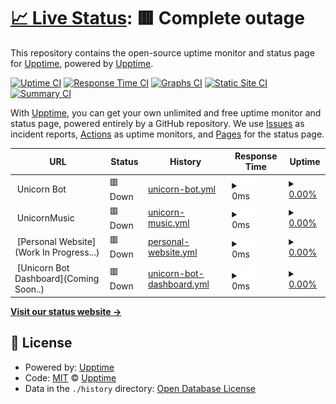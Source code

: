 # [📈 Live Status](https://UnicornUptime): <!--live status--> **🟥 Complete outage**

This repository contains the open-source uptime monitor and status page for [Upptime](https://upptime.js.org), powered by [Upptime](https://github.com/upptime/upptime).

[![Uptime CI](https://github.com/VisheshPS/UnicornUptime/workflows/Uptime%20CI/badge.svg)](https://github.com/VisheshPS/UnicornUptime/actions?query=workflow%3A%22Uptime+CI%22)
[![Response Time CI](https://github.com/VisheshPS/UnicornUptime/workflows/Response%20Time%20CI/badge.svg)](https://github.com/VisheshPS/UnicornUptime/actions?query=workflow%3A%22Response+Time+CI%22)
[![Graphs CI](https://github.com/VisheshPS/UnicornUptime/workflows/Graphs%20CI/badge.svg)](https://github.com/VisheshPS/UnicornUptime/actions?query=workflow%3A%22Graphs+CI%22)
[![Static Site CI](https://github.com/VisheshPS/UnicornUptime/workflows/Static%20Site%20CI/badge.svg)](https://github.com/VisheshPS/UnicornUptime/actions?query=workflow%3A%22Static+Site+CI%22)
[![Summary CI](https://github.com/VisheshPS/UnicornUptime/workflows/Summary%20CI/badge.svg)](https://github.com/VisheshPS/UnicornUptime/actions?query=workflow%3A%22Summary+CI%22)

With [Upptime](https://upptime.js.org), you can get your own unlimited and free uptime monitor and status page, powered entirely by a GitHub repository. We use [Issues](https://github.com/upptime/upptime/issues) as incident reports, [Actions](https://github.com/VisheshPS/UnicornUptime/actions) as uptime monitors, and [Pages](https://UnicornUptime) for the status page.

<!--start: status pages-->
<!-- This summary is generated by Upptime (https://github.com/upptime/upptime) -->
<!-- Do not edit this manually, your changes will be overwritten -->
<!-- prettier-ignore -->
| URL | Status | History | Response Time | Uptime |
| --- | ------ | ------- | ------------- | ------ |
| <img alt="" src="https://favicons.githubusercontent.com/null" height="13"> Unicorn Bot | 🟥 Down | [unicorn-bot.yml](https://github.com/VisheshPS/UnicornUptime/commits/HEAD/history/unicorn-bot.yml) | <details><summary><img alt="Response time graph" src="./graphs/unicorn-bot/response-time-week.png" height="20"> 0ms</summary><br><a href="https://VisheshPS.github.io/UnicornUptime/history/unicorn-bot"><img alt="Response time 161" src="https://img.shields.io/endpoint?url=https%3A%2F%2Fraw.githubusercontent.com%2FVisheshPS%2FUnicornUptime%2FHEAD%2Fapi%2Funicorn-bot%2Fresponse-time.json"></a><br><a href="https://VisheshPS.github.io/UnicornUptime/history/unicorn-bot"><img alt="24-hour response time 0" src="https://img.shields.io/endpoint?url=https%3A%2F%2Fraw.githubusercontent.com%2FVisheshPS%2FUnicornUptime%2FHEAD%2Fapi%2Funicorn-bot%2Fresponse-time-day.json"></a><br><a href="https://VisheshPS.github.io/UnicornUptime/history/unicorn-bot"><img alt="7-day response time 0" src="https://img.shields.io/endpoint?url=https%3A%2F%2Fraw.githubusercontent.com%2FVisheshPS%2FUnicornUptime%2FHEAD%2Fapi%2Funicorn-bot%2Fresponse-time-week.json"></a><br><a href="https://VisheshPS.github.io/UnicornUptime/history/unicorn-bot"><img alt="30-day response time 161" src="https://img.shields.io/endpoint?url=https%3A%2F%2Fraw.githubusercontent.com%2FVisheshPS%2FUnicornUptime%2FHEAD%2Fapi%2Funicorn-bot%2Fresponse-time-month.json"></a><br><a href="https://VisheshPS.github.io/UnicornUptime/history/unicorn-bot"><img alt="1-year response time 161" src="https://img.shields.io/endpoint?url=https%3A%2F%2Fraw.githubusercontent.com%2FVisheshPS%2FUnicornUptime%2FHEAD%2Fapi%2Funicorn-bot%2Fresponse-time-year.json"></a></details> | <details><summary><a href="https://VisheshPS.github.io/UnicornUptime/history/unicorn-bot">0.00%</a></summary><a href="https://VisheshPS.github.io/UnicornUptime/history/unicorn-bot"><img alt="All-time uptime 0.12%" src="https://img.shields.io/endpoint?url=https%3A%2F%2Fraw.githubusercontent.com%2FVisheshPS%2FUnicornUptime%2FHEAD%2Fapi%2Funicorn-bot%2Fuptime.json"></a><br><a href="https://VisheshPS.github.io/UnicornUptime/history/unicorn-bot"><img alt="24-hour uptime 0.00%" src="https://img.shields.io/endpoint?url=https%3A%2F%2Fraw.githubusercontent.com%2FVisheshPS%2FUnicornUptime%2FHEAD%2Fapi%2Funicorn-bot%2Fuptime-day.json"></a><br><a href="https://VisheshPS.github.io/UnicornUptime/history/unicorn-bot"><img alt="7-day uptime 0.00%" src="https://img.shields.io/endpoint?url=https%3A%2F%2Fraw.githubusercontent.com%2FVisheshPS%2FUnicornUptime%2FHEAD%2Fapi%2Funicorn-bot%2Fuptime-week.json"></a><br><a href="https://VisheshPS.github.io/UnicornUptime/history/unicorn-bot"><img alt="30-day uptime 0.12%" src="https://img.shields.io/endpoint?url=https%3A%2F%2Fraw.githubusercontent.com%2FVisheshPS%2FUnicornUptime%2FHEAD%2Fapi%2Funicorn-bot%2Fuptime-month.json"></a><br><a href="https://VisheshPS.github.io/UnicornUptime/history/unicorn-bot"><img alt="1-year uptime 0.12%" src="https://img.shields.io/endpoint?url=https%3A%2F%2Fraw.githubusercontent.com%2FVisheshPS%2FUnicornUptime%2FHEAD%2Fapi%2Funicorn-bot%2Fuptime-year.json"></a></details>
| <img alt="" src="https://favicons.githubusercontent.com/null" height="13"> UnicornMusic | 🟥 Down | [unicorn-music.yml](https://github.com/VisheshPS/UnicornUptime/commits/HEAD/history/unicorn-music.yml) | <details><summary><img alt="Response time graph" src="./graphs/unicorn-music/response-time-week.png" height="20"> 0ms</summary><br><a href="https://VisheshPS.github.io/UnicornUptime/history/unicorn-music"><img alt="Response time 147" src="https://img.shields.io/endpoint?url=https%3A%2F%2Fraw.githubusercontent.com%2FVisheshPS%2FUnicornUptime%2FHEAD%2Fapi%2Funicorn-music%2Fresponse-time.json"></a><br><a href="https://VisheshPS.github.io/UnicornUptime/history/unicorn-music"><img alt="24-hour response time 0" src="https://img.shields.io/endpoint?url=https%3A%2F%2Fraw.githubusercontent.com%2FVisheshPS%2FUnicornUptime%2FHEAD%2Fapi%2Funicorn-music%2Fresponse-time-day.json"></a><br><a href="https://VisheshPS.github.io/UnicornUptime/history/unicorn-music"><img alt="7-day response time 0" src="https://img.shields.io/endpoint?url=https%3A%2F%2Fraw.githubusercontent.com%2FVisheshPS%2FUnicornUptime%2FHEAD%2Fapi%2Funicorn-music%2Fresponse-time-week.json"></a><br><a href="https://VisheshPS.github.io/UnicornUptime/history/unicorn-music"><img alt="30-day response time 147" src="https://img.shields.io/endpoint?url=https%3A%2F%2Fraw.githubusercontent.com%2FVisheshPS%2FUnicornUptime%2FHEAD%2Fapi%2Funicorn-music%2Fresponse-time-month.json"></a><br><a href="https://VisheshPS.github.io/UnicornUptime/history/unicorn-music"><img alt="1-year response time 147" src="https://img.shields.io/endpoint?url=https%3A%2F%2Fraw.githubusercontent.com%2FVisheshPS%2FUnicornUptime%2FHEAD%2Fapi%2Funicorn-music%2Fresponse-time-year.json"></a></details> | <details><summary><a href="https://VisheshPS.github.io/UnicornUptime/history/unicorn-music">0.00%</a></summary><a href="https://VisheshPS.github.io/UnicornUptime/history/unicorn-music"><img alt="All-time uptime 0.12%" src="https://img.shields.io/endpoint?url=https%3A%2F%2Fraw.githubusercontent.com%2FVisheshPS%2FUnicornUptime%2FHEAD%2Fapi%2Funicorn-music%2Fuptime.json"></a><br><a href="https://VisheshPS.github.io/UnicornUptime/history/unicorn-music"><img alt="24-hour uptime 0.00%" src="https://img.shields.io/endpoint?url=https%3A%2F%2Fraw.githubusercontent.com%2FVisheshPS%2FUnicornUptime%2FHEAD%2Fapi%2Funicorn-music%2Fuptime-day.json"></a><br><a href="https://VisheshPS.github.io/UnicornUptime/history/unicorn-music"><img alt="7-day uptime 0.00%" src="https://img.shields.io/endpoint?url=https%3A%2F%2Fraw.githubusercontent.com%2FVisheshPS%2FUnicornUptime%2FHEAD%2Fapi%2Funicorn-music%2Fuptime-week.json"></a><br><a href="https://VisheshPS.github.io/UnicornUptime/history/unicorn-music"><img alt="30-day uptime 0.12%" src="https://img.shields.io/endpoint?url=https%3A%2F%2Fraw.githubusercontent.com%2FVisheshPS%2FUnicornUptime%2FHEAD%2Fapi%2Funicorn-music%2Fuptime-month.json"></a><br><a href="https://VisheshPS.github.io/UnicornUptime/history/unicorn-music"><img alt="1-year uptime 0.12%" src="https://img.shields.io/endpoint?url=https%3A%2F%2Fraw.githubusercontent.com%2FVisheshPS%2FUnicornUptime%2FHEAD%2Fapi%2Funicorn-music%2Fuptime-year.json"></a></details>
| <img alt="" src="https://favicons.githubusercontent.com/null" height="13"> [Personal Website](Work In Progress...) | 🟥 Down | [personal-website.yml](https://github.com/VisheshPS/UnicornUptime/commits/HEAD/history/personal-website.yml) | <details><summary><img alt="Response time graph" src="./graphs/personal-website/response-time-week.png" height="20"> 0ms</summary><br><a href="https://VisheshPS.github.io/UnicornUptime/history/personal-website"><img alt="Response time 0" src="https://img.shields.io/endpoint?url=https%3A%2F%2Fraw.githubusercontent.com%2FVisheshPS%2FUnicornUptime%2FHEAD%2Fapi%2Fpersonal-website%2Fresponse-time.json"></a><br><a href="https://VisheshPS.github.io/UnicornUptime/history/personal-website"><img alt="24-hour response time 0" src="https://img.shields.io/endpoint?url=https%3A%2F%2Fraw.githubusercontent.com%2FVisheshPS%2FUnicornUptime%2FHEAD%2Fapi%2Fpersonal-website%2Fresponse-time-day.json"></a><br><a href="https://VisheshPS.github.io/UnicornUptime/history/personal-website"><img alt="7-day response time 0" src="https://img.shields.io/endpoint?url=https%3A%2F%2Fraw.githubusercontent.com%2FVisheshPS%2FUnicornUptime%2FHEAD%2Fapi%2Fpersonal-website%2Fresponse-time-week.json"></a><br><a href="https://VisheshPS.github.io/UnicornUptime/history/personal-website"><img alt="30-day response time 0" src="https://img.shields.io/endpoint?url=https%3A%2F%2Fraw.githubusercontent.com%2FVisheshPS%2FUnicornUptime%2FHEAD%2Fapi%2Fpersonal-website%2Fresponse-time-month.json"></a><br><a href="https://VisheshPS.github.io/UnicornUptime/history/personal-website"><img alt="1-year response time 0" src="https://img.shields.io/endpoint?url=https%3A%2F%2Fraw.githubusercontent.com%2FVisheshPS%2FUnicornUptime%2FHEAD%2Fapi%2Fpersonal-website%2Fresponse-time-year.json"></a></details> | <details><summary><a href="https://VisheshPS.github.io/UnicornUptime/history/personal-website">0.00%</a></summary><a href="https://VisheshPS.github.io/UnicornUptime/history/personal-website"><img alt="All-time uptime 0.00%" src="https://img.shields.io/endpoint?url=https%3A%2F%2Fraw.githubusercontent.com%2FVisheshPS%2FUnicornUptime%2FHEAD%2Fapi%2Fpersonal-website%2Fuptime.json"></a><br><a href="https://VisheshPS.github.io/UnicornUptime/history/personal-website"><img alt="24-hour uptime 0.00%" src="https://img.shields.io/endpoint?url=https%3A%2F%2Fraw.githubusercontent.com%2FVisheshPS%2FUnicornUptime%2FHEAD%2Fapi%2Fpersonal-website%2Fuptime-day.json"></a><br><a href="https://VisheshPS.github.io/UnicornUptime/history/personal-website"><img alt="7-day uptime 0.00%" src="https://img.shields.io/endpoint?url=https%3A%2F%2Fraw.githubusercontent.com%2FVisheshPS%2FUnicornUptime%2FHEAD%2Fapi%2Fpersonal-website%2Fuptime-week.json"></a><br><a href="https://VisheshPS.github.io/UnicornUptime/history/personal-website"><img alt="30-day uptime 0.00%" src="https://img.shields.io/endpoint?url=https%3A%2F%2Fraw.githubusercontent.com%2FVisheshPS%2FUnicornUptime%2FHEAD%2Fapi%2Fpersonal-website%2Fuptime-month.json"></a><br><a href="https://VisheshPS.github.io/UnicornUptime/history/personal-website"><img alt="1-year uptime 0.00%" src="https://img.shields.io/endpoint?url=https%3A%2F%2Fraw.githubusercontent.com%2FVisheshPS%2FUnicornUptime%2FHEAD%2Fapi%2Fpersonal-website%2Fuptime-year.json"></a></details>
| <img alt="" src="https://favicons.githubusercontent.com/null" height="13"> [Unicorn Bot Dashboard](Coming Soon..) | 🟥 Down | [unicorn-bot-dashboard.yml](https://github.com/VisheshPS/UnicornUptime/commits/HEAD/history/unicorn-bot-dashboard.yml) | <details><summary><img alt="Response time graph" src="./graphs/unicorn-bot-dashboard/response-time-week.png" height="20"> 0ms</summary><br><a href="https://VisheshPS.github.io/UnicornUptime/history/unicorn-bot-dashboard"><img alt="Response time 0" src="https://img.shields.io/endpoint?url=https%3A%2F%2Fraw.githubusercontent.com%2FVisheshPS%2FUnicornUptime%2FHEAD%2Fapi%2Funicorn-bot-dashboard%2Fresponse-time.json"></a><br><a href="https://VisheshPS.github.io/UnicornUptime/history/unicorn-bot-dashboard"><img alt="24-hour response time 0" src="https://img.shields.io/endpoint?url=https%3A%2F%2Fraw.githubusercontent.com%2FVisheshPS%2FUnicornUptime%2FHEAD%2Fapi%2Funicorn-bot-dashboard%2Fresponse-time-day.json"></a><br><a href="https://VisheshPS.github.io/UnicornUptime/history/unicorn-bot-dashboard"><img alt="7-day response time 0" src="https://img.shields.io/endpoint?url=https%3A%2F%2Fraw.githubusercontent.com%2FVisheshPS%2FUnicornUptime%2FHEAD%2Fapi%2Funicorn-bot-dashboard%2Fresponse-time-week.json"></a><br><a href="https://VisheshPS.github.io/UnicornUptime/history/unicorn-bot-dashboard"><img alt="30-day response time 0" src="https://img.shields.io/endpoint?url=https%3A%2F%2Fraw.githubusercontent.com%2FVisheshPS%2FUnicornUptime%2FHEAD%2Fapi%2Funicorn-bot-dashboard%2Fresponse-time-month.json"></a><br><a href="https://VisheshPS.github.io/UnicornUptime/history/unicorn-bot-dashboard"><img alt="1-year response time 0" src="https://img.shields.io/endpoint?url=https%3A%2F%2Fraw.githubusercontent.com%2FVisheshPS%2FUnicornUptime%2FHEAD%2Fapi%2Funicorn-bot-dashboard%2Fresponse-time-year.json"></a></details> | <details><summary><a href="https://VisheshPS.github.io/UnicornUptime/history/unicorn-bot-dashboard">0.00%</a></summary><a href="https://VisheshPS.github.io/UnicornUptime/history/unicorn-bot-dashboard"><img alt="All-time uptime 0.00%" src="https://img.shields.io/endpoint?url=https%3A%2F%2Fraw.githubusercontent.com%2FVisheshPS%2FUnicornUptime%2FHEAD%2Fapi%2Funicorn-bot-dashboard%2Fuptime.json"></a><br><a href="https://VisheshPS.github.io/UnicornUptime/history/unicorn-bot-dashboard"><img alt="24-hour uptime 0.00%" src="https://img.shields.io/endpoint?url=https%3A%2F%2Fraw.githubusercontent.com%2FVisheshPS%2FUnicornUptime%2FHEAD%2Fapi%2Funicorn-bot-dashboard%2Fuptime-day.json"></a><br><a href="https://VisheshPS.github.io/UnicornUptime/history/unicorn-bot-dashboard"><img alt="7-day uptime 0.00%" src="https://img.shields.io/endpoint?url=https%3A%2F%2Fraw.githubusercontent.com%2FVisheshPS%2FUnicornUptime%2FHEAD%2Fapi%2Funicorn-bot-dashboard%2Fuptime-week.json"></a><br><a href="https://VisheshPS.github.io/UnicornUptime/history/unicorn-bot-dashboard"><img alt="30-day uptime 0.00%" src="https://img.shields.io/endpoint?url=https%3A%2F%2Fraw.githubusercontent.com%2FVisheshPS%2FUnicornUptime%2FHEAD%2Fapi%2Funicorn-bot-dashboard%2Fuptime-month.json"></a><br><a href="https://VisheshPS.github.io/UnicornUptime/history/unicorn-bot-dashboard"><img alt="1-year uptime 0.00%" src="https://img.shields.io/endpoint?url=https%3A%2F%2Fraw.githubusercontent.com%2FVisheshPS%2FUnicornUptime%2FHEAD%2Fapi%2Funicorn-bot-dashboard%2Fuptime-year.json"></a></details>

<!--end: status pages-->

[**Visit our status website →**](https://UnicornUptime)

## 📄 License

- Powered by: [Upptime](https://github.com/upptime/upptime)
- Code: [MIT](./LICENSE) © [Upptime](https://upptime.js.org)
- Data in the `./history` directory: [Open Database License](https://opendatacommons.org/licenses/odbl/1-0/)

